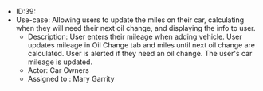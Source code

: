 * ID:39:
* Use-case: Allowing users to update the miles on their car, calculating when they will need their next oil change, and
    displaying the info to user.
	* Description: User enters their mileage when adding vehicle. User updates mileage in Oil Change tab and miles until
	    next oil change are calculated. User is alerted if they need an oil change. The user's car mileage is updated.
	* Actor: Car Owners
	* Assigned to : Mary Garrity